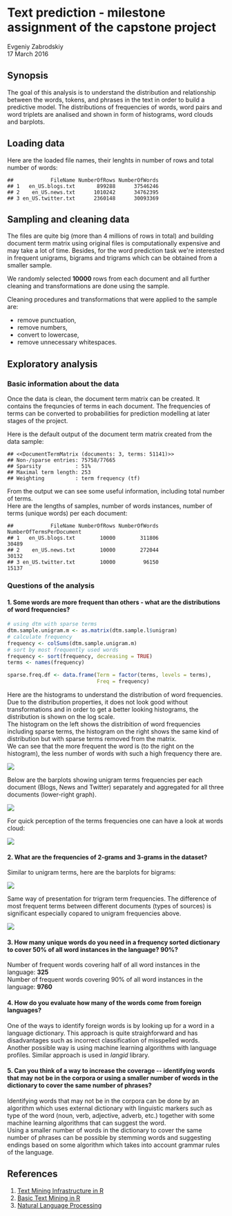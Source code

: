# Text prediction - milestone assignment of the capstone project
Evgeniy Zabrodskiy  
17 March 2016  

## Synopsis
The goal of this analysis is to understand the distribution and relationship between the words, tokens, and phrases in the text in order to build a predictive model.
The distributions of frequencies of words, word pairs and word triplets are analised and shown in form of histograms, word clouds and barplots.



## Loading data


Here are the loaded file names, their lenghts in number of rows and total number of words:

```
##            FileName NumberOfRows NumberOfWords
## 1   en_US.blogs.txt       899288      37546246
## 2    en_US.news.txt      1010242      34762395
## 3 en_US.twitter.txt      2360148      30093369
```

## Sampling and cleaning data
The files are quite big (more than 4 millions of rows in total) and building document term matrix using original files is computationally expensive and may take a lot of time. Besides, for the word prediction task we're interested in frequent unigrams, bigrams and trigrams which can be obtained from a smaller sample.  



We randomly selected **10000** rows from each document and all further cleaning and transformations are done using the sample.  



Cleaning procedures and transformations that were applied to the sample are:  
- remove punctuation,  
- remove numbers,  
- convert to lowercase,  
- remove unnecessary whitespaces.  



## Exploratory analysis

### Basic information about the data
Once the data is clean, the document term matrix can be created. It contains the frequncies of terms in each document. The frequencies of terms can be converted to probabilities for prediction modelling at later stages of the project.  

Here is the default output of the document term matrix created from the data sample:  


```
## <<DocumentTermMatrix (documents: 3, terms: 51141)>>
## Non-/sparse entries: 75758/77665
## Sparsity           : 51%
## Maximal term length: 253
## Weighting          : term frequency (tf)
```

From the output we can see some useful information, including total number of terms.  
Here are the lengths of samples, number of words instances, number of terms (unique words) per each document:  


```
##            FileName NumberOfRows NumberOfWords NumberOfTermsPerDocument
## 1   en_US.blogs.txt        10000        311806                    30489
## 2    en_US.news.txt        10000        272044                    30132
## 3 en_US.twitter.txt        10000         96150                    15137
```

### Questions of the analysis
#### 1. Some words are more frequent than others - what are the distributions of word frequencies?  




```r
# using dtm with sparse terms
dtm.sample.unigram.m <- as.matrix(dtm.sample.l$unigram)
# calculate frequency
frequency <- colSums(dtm.sample.unigram.m)
# sort by most frequently used words
frequency <- sort(frequency, decreasing = TRUE)
terms <- names(frequency)

sparse.freq.df <- data.frame(Term = factor(terms, levels = terms), 
                             Freq = frequency)
```

Here are the histograms to understand the distribution of word frequencies. Due to the distribution properties, it does not look good without transformations and in order to get a better looking histograms, the distribution is shown on the log scale.  
The histogram on the left shows the distribition of word frequencies including sparse terms, the histogram on the right shows the same kind of distribution but with sparse terms removed from the matrix.  
We can see that the more frequent the word is (to the right on the histogram), the less number of words with such a high frequency there are.  

![](capstone_ms_files/figure-html/displayHist1-1.png)

Below are the barplots showing unigram terms frequencies per each document (Blogs, News and Twitter) separately and aggregated for all three documents (lower-right graph).  

![](capstone_ms_files/figure-html/displayFreq1-1.png)

For quick perception of the terms frequencies one can have a look at words cloud:  

![](capstone_ms_files/figure-html/displayWC1-1.png)

#### 2. What are the frequencies of 2-grams and 3-grams in the dataset?  
Similar to unigram terms, here are the barplots for bigrams:  

![](capstone_ms_files/figure-html/displayFreq2-1.png)



Same way of presentation for trigram term frequencies. The difference of most frequent terms between different documents (types of sources) is significant especially copared to unigram frequencies above.  

![](capstone_ms_files/figure-html/displayFreq3-1.png)



#### 3. How many unique words do you need in a frequency sorted dictionary to cover 50% of all word instances in the language? 90%?  


Number of frequent words covering half of all word instances in the language: **325**  
Number of frequent words covering 90% of all word instances in the language: **9760**  

#### 4. How do you evaluate how many of the words come from foreign languages?  

One of the ways to identify foreign words is by looking up for a word in a language dictionary. This approach is quite straighforward and has disadvantages such as incorrect classification of misspelled words.  
Another possible way is using machine learning algorithms with language profiles. Similar approach is used in *langid* library.  

#### 5. Can you think of a way to increase the coverage -- identifying words that may not be in the corpora or using a smaller number of words in the dictionary to cover the same number of phrases?  

Identifying words that may not be in the corpora can be done by an algorithm which uses external dictionary with linguistic markers such as type of the word (noun, verb, adjective, adverb, etc.) together with some machine learning algorithms that can suggest the word.  
Using a smaller number of words in the dictionary to cover the same number of phrases can be possible by stemming words and suggesting endings based on some algorithm which takes into account grammar rules of the language.  

## References
1. [Text Mining Infrastructure in R](https://www.jstatsoft.org/article/view/v025i05)
2. [Basic Text Mining in R](https://rstudio-pubs-static.s3.amazonaws.com/31867_8236987cf0a8444e962ccd2aec46d9c3.html)
3. [Natural Language Processing](https://www.coursera.org/course/nlp)
